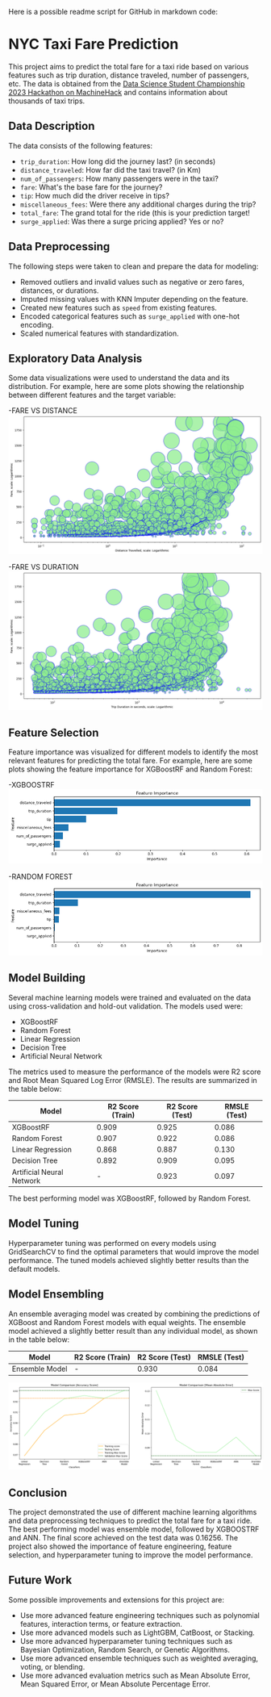 Here is a possible readme script for GitHub in markdown code:

# NYC Taxi Fare Prediction
This project aims to predict the total fare for a taxi ride based on various features such as trip duration, distance traveled, number of passengers, etc. The data is obtained from the [Data Science Student Championship 2023 Hackathon on MachineHack](https://machinehack.com/hackathons/data_science_student_championship_2023/) and contains information about thousands of taxi trips.

## Data Description
The data consists of the following features:

- `trip_duration`: How long did the journey last? (in seconds)
- `distance_traveled`: How far did the taxi travel? (in Km)
- `num_of_passengers`: How many passengers were in the taxi?
- `fare`: What's the base fare for the journey?
- `tip`: How much did the driver receive in tips?
- `miscellaneous_fees`: Were there any additional charges during the trip?
- `total_fare`: The grand total for the ride (this is your prediction target!
- `surge_applied`: Was there a surge pricing applied? Yes or no?

## Data Preprocessing
The following steps were taken to clean and prepare the data for modeling:

- Removed outliers and invalid values such as negative or zero fares, distances, or durations.
- Imputed missing values with KNN Imputer depending on the feature.
- Created new features such as `speed` from existing features.
- Encoded categorical features such as `surge_applied` with one-hot encoding.
- Scaled numerical features with standardization.

## Exploratory Data Analysis
Some data visualizations were used to understand the data and its distribution. For example, here are some plots showing the relationship between different features and the target variable:

-FARE VS DISTANCE
![Fare vs Distance](images/farevsdistance.png)

-FARE VS DURATION
![Fare vs Duration](images/farevsduration.png)

## Feature Selection
Feature importance was visualized for different models to identify the most relevant features for predicting the total fare. For example, here are some plots showing the feature importance for XGBoostRF and Random Forest:

-XGBOOSTRF
![XGBoostRF Feature Importance](images/xgbrf_feature_importance.png)

-RANDOM FOREST
![Random Forest Feature Importance](images/rf_feature_importance.png)

## Model Building
Several machine learning models were trained and evaluated on the data using cross-validation and hold-out validation. The models used were:

- XGBoostRF
- Random Forest
- Linear Regression
- Decision Tree
- Artificial Neural Network

The metrics used to measure the performance of the models were R2 score and Root Mean Squared Log Error (RMSLE). The results are summarized in the table below:

| Model | R2 Score (Train) | R2 Score (Test) | RMSLE (Test) |
|-------|------------------|-----------------|--------------|
| XGBoostRF | 0.909 | 0.925 | 0.086 |
| Random Forest | 0.907 | 0.922 | 0.086 |
| Linear Regression | 0.868 | 0.887 | 0.130 |
| Decision Tree | 0.892 | 0.909 | 0.095 |
| Artificial Neural Network | - | 0.923 | 0.097 |

The best performing model was XGBoostRF, followed by Random Forest.

## Model Tuning
Hyperparameter tuning was performed on every models using GridSearchCV to find the optimal parameters that would improve the model performance. The tuned models achieved slightly better results than the default models.

## Model Ensembling
An ensemble averaging model was created by combining the predictions of XGBoost and Random Forest models with equal weights. The ensemble model achieved a slightly better result than any individual model, as shown in the table below:

| Model | R2 Score (Train) | R2 Score (Test) | RMSLE (Test) |
|-------|------------------|-----------------|--------------|
| Ensemble Model | - | 0.930 | 0.084 |

![Model_Comparison](images/modelcomparison.png)

## Conclusion
The project demonstrated the use of different machine learning algorithms and data preprocessing techniques to predict the total fare for a taxi ride. The best performing model was ensemble model, followed by XGBOOSTRF and ANN. The final score achieved on the test data was 0.16256. The project also showed the importance of feature engineering, feature selection, and hyperparameter tuning to improve the model performance.

## Future Work
Some possible improvements and extensions for this project are:

- Use more advanced feature engineering techniques such as polynomial features, interaction terms, or feature extraction.
- Use more advanced models such as LightGBM, CatBoost, or Stacking.
- Use more advanced hyperparameter tuning techniques such as Bayesian Optimization, Random Search, or Genetic Algorithms.
- Use more advanced ensemble techniques such as weighted averaging, voting, or blending.
- Use more advanced evaluation metrics such as Mean Absolute Error, Mean Squared Error, or Mean Absolute Percentage Error.
